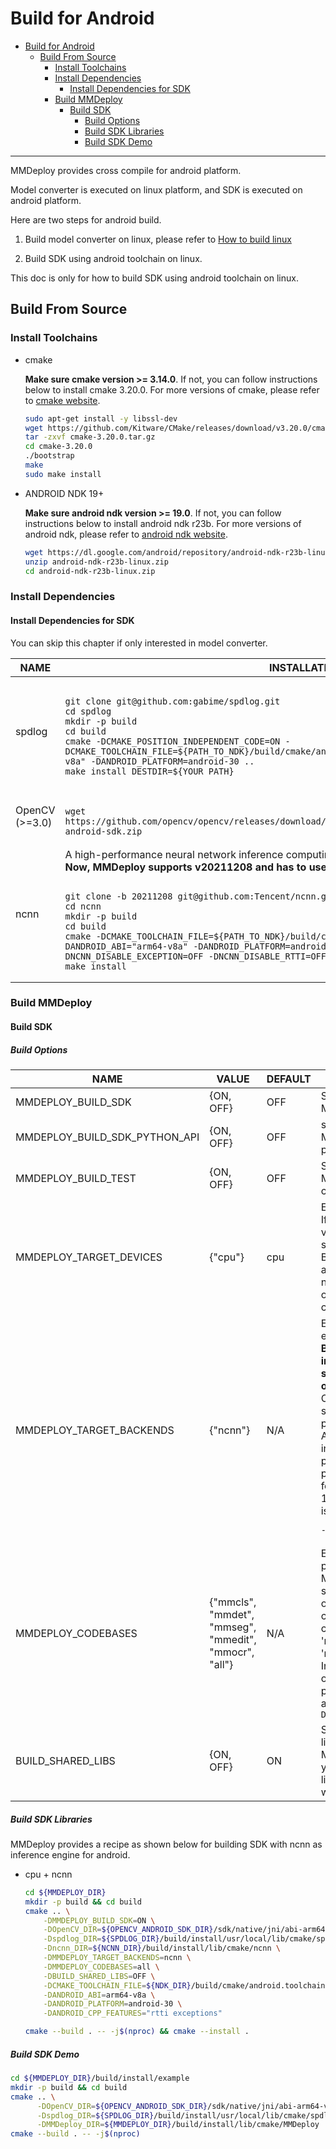 # Build for Android

- [Build for Android](#build-for-android)
  - [Build From Source](#build-from-source)
    - [Install Toolchains](#install-toolchains)
    - [Install Dependencies](#install-dependencies)
      - [Install Dependencies for SDK](#install-dependencies-for-sdk)
    - [Build MMDeploy](#build-mmdeploy)
      - [Build SDK](#build-sdk)
        - [Build Options](#build-options)
        - [Build SDK Libraries](#build-sdk-libraries)
        - [Build SDK Demo](#build-sdk-demo)

---
MMDeploy provides cross compile for android platform.

Model converter is executed on linux platform, and SDK is executed on android platform.

Here are two steps for android build.

1. Build model converter on linux, please refer to [How to build linux](./linux.md)

2. Build SDK using android toolchain on linux.

This doc is only for how to build SDK using android toolchain on linux.

## Build From Source

### Install Toolchains

- cmake

    **Make sure cmake version >= 3.14.0**. If not, you can follow instructions below to install cmake 3.20.0. For more versions of cmake, please refer to [cmake website](https://cmake.org/install).

    ```bash
    sudo apt-get install -y libssl-dev
    wget https://github.com/Kitware/CMake/releases/download/v3.20.0/cmake-3.20.0.tar.gz
    tar -zxvf cmake-3.20.0.tar.gz
    cd cmake-3.20.0
    ./bootstrap
    make
    sudo make install
    ```

- ANDROID NDK 19+

    **Make sure android ndk version >= 19.0**. If not, you can follow instructions below to install android ndk r23b. For more versions of android ndk, please refer to [android ndk website](https://developer.android.com/ndk/downloads).

    ```bash
    wget https://dl.google.com/android/repository/android-ndk-r23b-linux.zip
    unzip android-ndk-r23b-linux.zip
    cd android-ndk-r23b-linux.zip
    ```

### Install Dependencies

#### Install Dependencies for SDK

You can skip this chapter if only interested in model converter.
<table>
<thead>
  <tr>
    <th>NAME </th>
    <th>INSTALLATION </th>
  </tr>
</thead>
<tbody>
  <tr>
    <td>spdlog </td>
    <td>
<pre><code>
git clone git@github.com:gabime/spdlog.git
cd spdlog
mkdir -p build
cd build
cmake -DCMAKE_POSITION_INDEPENDENT_CODE=ON -DCMAKE_TOOLCHAIN_FILE=${PATH_TO_NDK}/build/cmake/android.toolchain.cmake -DANDROID_ABI="arm64-v8a" -DANDROID_PLATFORM=android-30 ..
make install DESTDIR=${YOUR_PATH}
</code></pre>
   </td>
  </tr>
  <tr>
    <td>OpenCV<br>(>=3.0) </td>
    <td>
<pre><code>
wget https://github.com/opencv/opencv/releases/download/${OPENCV_VERSION}/opencv-${OPENCV_VERSION}-android-sdk.zip
</code></pre>
    </td>

  </tr>
  <tr>
    <td>ncnn </td>
    <td>A high-performance neural network inference computing framework supporting for android.</br>
  <b> Now, MMDeploy supports v20211208 and has to use <code>git clone</code> to download it.</b><br>
<pre><code>
git clone -b 20211208 git@github.com:Tencent/ncnn.git
cd ncnn
mkdir -p build
cd build
cmake -DCMAKE_TOOLCHAIN_FILE=${PATH_TO_NDK}/build/cmake/android.toolchain.cmake -DANDROID_ABI="arm64-v8a" -DANDROID_PLATFORM=android-30 -DNCNN_VULKAN=ON -DNCNN_DISABLE_EXCEPTION=OFF -DNCNN_DISABLE_RTTI=OFF ..
make install
</code></pre>
   </td>
  </tr>
</tbody>
</table>

### Build MMDeploy
#### Build SDK

##### Build Options
<table>
<thead>
  <tr>
    <th>NAME</th>
    <th>VALUE</th>
    <th>DEFAULT</th>
    <th>REMARK</th>
  </tr>
</thead>
<tbody>
  <tr>
    <td>MMDEPLOY_BUILD_SDK</td>
    <td>{ON, OFF}</td>
    <td>OFF</td>
    <td>Switch to build MMDeploy SDK</td>
  </tr>
  <tr>
    <td>MMDEPLOY_BUILD_SDK_PYTHON_API</td>
    <td>{ON, OFF}</td>
    <td>OFF</td>
    <td>switch to build MMDeploy SDK python package</td>
  </tr>
  <tr>
    <td>MMDEPLOY_BUILD_TEST</td>
    <td>{ON, OFF}</td>
    <td>OFF</td>
    <td>Switch to build MMDeploy SDK unittest cases</td>
  </tr>
  <tr>
    <td>MMDEPLOY_TARGET_DEVICES</td>
    <td>{"cpu"}</td>
    <td>cpu</td>
    <td>Enable target device. <br>If you want use ncnn vulkan accelerate, you still fill <code>{"cpu"}</code> here. Because, vulkan accelerate is only for ncnn net. The other part of inference is still using cpu.</td>
  </tr>
  <tr>
    <td>MMDEPLOY_TARGET_BACKENDS</td>
    <td>{"ncnn"}</td>
    <td>N/A</td>
    <td>Enabling inference engine. <br><b>By default, no target inference engine is set, since it highly depends on the use case.</b><br> Only ncnn backend is supported for android platform now.<br>
    After specifying the inference engine, it's package path has to be passed to cmake as follows, <br>
    1. <b>ncnn</b>: ncnn. <code>ncnn_DIR</code> is needed.
<pre><code>-Dncnn_DIR=${NCNN_DIR}</code></pre>
   </td>
  </tr>
  <tr>
    <td>MMDEPLOY_CODEBASES</td>
    <td>{"mmcls", "mmdet", "mmseg", "mmedit", "mmocr", "all"}</td>
    <td>N/A</td>
    <td>Enable codebase's postprocess modules. It MUST be set by a semicolon separated list of codebase names. The currently supported codebases are 'mmcls', 'mmdet', 'mmedit', 'mmseg', 'mmocr'. Instead of listing them one by one, you can also pass <code>all</code> to enable them all, i.e., <code>-DMMDEPLOY_CODEBASES=all</code></td>
  </tr>
  <tr>
    <td>BUILD_SHARED_LIBS</td>
    <td>{ON, OFF}</td>
    <td>ON</td>
    <td>Switch to build shared library or static library of MMDeploy SDK. Now you should build static library for android. Bug will be fixed soon.</td>
  </tr>
</tbody>
</table>

##### Build SDK Libraries
MMDeploy provides a recipe as shown below for building SDK with ncnn as inference engine for android.

- cpu + ncnn
  ```Bash
  cd ${MMDEPLOY_DIR}
  mkdir -p build && cd build
  cmake .. \
      -DMMDEPLOY_BUILD_SDK=ON \
      -DOpenCV_DIR=${OPENCV_ANDROID_SDK_DIR}/sdk/native/jni/abi-arm64-v8a \
      -Dspdlog_DIR=${SPDLOG_DIR}/build/install/usr/local/lib/cmake/spdlog \
      -Dncnn_DIR=${NCNN_DIR}/build/install/lib/cmake/ncnn \
      -DMMDEPLOY_TARGET_BACKENDS=ncnn \
      -DMMDEPLOY_CODEBASES=all \
      -DBUILD_SHARED_LIBS=OFF \
      -DCMAKE_TOOLCHAIN_FILE=${NDK_DIR}/build/cmake/android.toolchain.cmake \
      -DANDROID_ABI=arm64-v8a \
      -DANDROID_PLATFORM=android-30 \
      -DANDROID_CPP_FEATURES="rtti exceptions"

  cmake --build . -- -j$(nproc) && cmake --install .
  ```

##### Build SDK Demo

```Bash
cd ${MMDEPLOY_DIR}/build/install/example
mkdir -p build && cd build
cmake .. \
      -DOpenCV_DIR=${OPENCV_ANDROID_SDK_DIR}/sdk/native/jni/abi-arm64-v8a \
      -Dspdlog_DIR=${SPDLOG_DIR}/build/install/usr/local/lib/cmake/spdlog \
      -DMMDeploy_DIR=${MMDEPLOY_DIR}/build/install/lib/cmake/MMDeploy
cmake --build . -- -j$(nproc)
```
